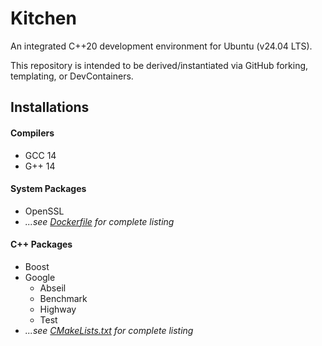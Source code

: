 # Kitchen

An integrated C++20 development environment for Ubuntu (v24.04 LTS).

This repository is intended to be derived/instantiated via GitHub forking, templating, or DevContainers.

## Installations

#### Compilers
- GCC 14
- G++ 14

#### System Packages
- OpenSSL
- *...see [Dockerfile](.devcontainer/Dockerfile) for complete listing*

#### C++ Packages
- Boost
- Google 
    - Abseil
    - Benchmark
    - Highway
    - Test
- *...see [CMakeLists.txt](CMakeLists.txt) for complete listing*


